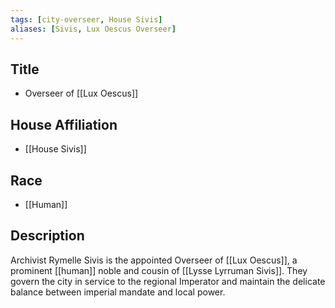 ```yaml
---
tags: [city-overseer, House Sivis]
aliases: [Sivis, Lux Oescus Overseer]
---
```


## Title
- Overseer of [[Lux Oescus]]

## House Affiliation
- [[House Sivis]]

## Race
- [[Human]]

## Description
Archivist Rymelle Sivis is the appointed Overseer of [[Lux Oescus]], a prominent [[human]] noble and cousin of [[Lysse Lyrruman Sivis]]. They govern the city in service to the regional Imperator and maintain the delicate balance between imperial mandate and local power.
